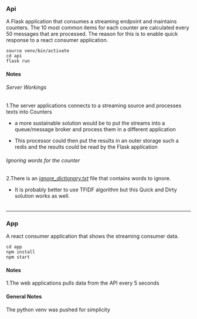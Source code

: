 ### Api

A Flask application that consumes a streaming endpoint and maintains counters.
The 10 most common items for each counter are calculated every 50 messages that are processed.
The reason for this is to enable quick response to a react consumer application.
 
~~~
source venv/bin/activate
cd api
flask run
~~~

#### Notes
###### Server Workings
1.The server applications connects to a streaming source and processes texts into Counters
- a more sustainable solution would be to put the streams into a queue/message broker and 
process them in a different application

- This processor could then put the results in an outer storage such a redis
and the results could be read by the Flask application     
###### Ignoring words for the counter
2.There is an *[ignore_dictionary.txt](https://github.com/slonimg/tweets_processor/blob/main/api/ignore_dictionary.txt)* file that contains words to ignore. 
- It is probably better to use TFIDF algorithm but this Quick and Dirty solution works as well.

######



---
 
### App

A react consumer application that shows the streaming consumer data. 
~~~
cd app
npm install
npm start
~~~

#### Notes
1.The web applications pulls data from the API every 5 seconds   



#### General Notes
The python venv was pushed for simplicity

